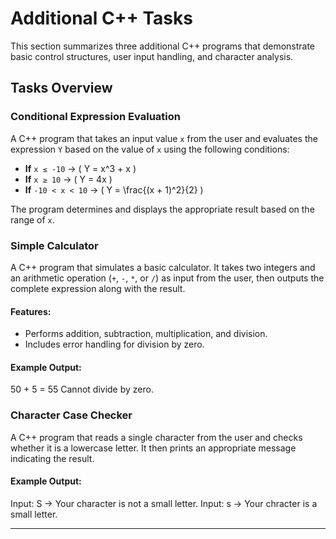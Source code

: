# Additional C++ Tasks

This section summarizes three additional C++ programs that demonstrate basic control structures, user input handling, and character analysis.

## Tasks Overview

### Conditional Expression Evaluation
A C++ program that takes an input value `x` from the user and evaluates the expression `Y` based on the value of `x` using the following conditions:

- **If** `x ≤ -10` → \( Y = x^3 + x \)
- **If** `x ≥ 10` → \( Y = 4x \)
- **If** `-10 < x < 10` → \( Y = \frac{(x + 1)^2}{2} \)

The program determines and displays the appropriate result based on the range of `x`.

### Simple Calculator
A C++ program that simulates a basic calculator. It takes two integers and an arithmetic operation (`+`, `-`, `*`, or `/`) as input from the user, then outputs the complete expression along with the result.

#### Features:
- Performs addition, subtraction, multiplication, and division.
- Includes error handling for division by zero.

#### Example Output:
50 + 5 = 55 Cannot divide by zero.

### Character Case Checker
A C++ program that reads a single character from the user and checks whether it is a lowercase letter. It then prints an appropriate message indicating the result.

#### Example Output:
Input: S → Your character is not a small letter. Input: s → Your chracter is a small letter. 

---



